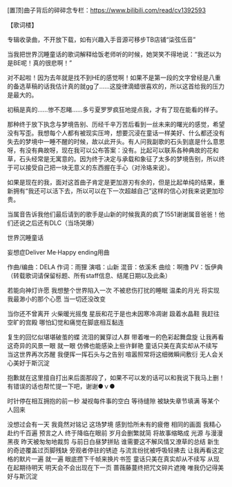 [置顶]曲子背后的碎碎念专栏：https://www.bilibili.com/read/cv1392593

【歌词楼】


专辑收录曲，不开放下载，如有兴趣入手音源可移步TB店铺“柒弦伍音”


当我把世界沉睡童话的歌词解释给饭老师听的时候，她哭笑不得地说：“我还以为是BE呢！真的很悲啊！”


对不起啦！因为去年就是找不到HE的感觉啊！如果不是第一段的文字曾经是八重的备选草稿的话我估计真的就gg了……这旋律滴蜡很喜欢的，所以这首给我的压力是最大的。


初稿是真的……惨不忍睹……多亏夏罗罗疯狂地提点我，才有了现在能看的样子。


那种终于放下执念与梦境告别、历经千辛万苦后看到一丝未来的曙光的感觉，希望没有写歪。我想每个人都有被现实压垮，想要沉浸在童话一样美好、什么都还没有失去的梦境中一睡不醒的时候，故以此开头。有人问我副歌的石头到底是什么意思呀，有没有典故呀，现在我可以公布答案：没有。比起可以联系各种典故的花和草，石头经常是无寓意的。因为终于决定与承载和象征了太多的梦境告别，所以终于可以接受自己把一块无意义的东西握在手心（对泠珞来说）。


如果是现在的我，面对这首曲子肯定是更加游刃有余的，但是比起单纯的结果，重新拥有“我还可以活下去，所以可以在下一次超越自己”这样的信心对我来说更加珍贵。


当属音告诉我他们最后请到的歌手是山新的时候我真的疯了1551谢谢属音爸爸！他们还说之后还有DLC（当场哭爆）


世界沉睡童话


妄想症Deliver Me·Happy ending用曲

作曲/编曲：DELA
作词：雨狸
演唱：山新
混音：依溪禾
曲绘：啊撸
PV：饭伊典
（转载歌词请保留标题、所有staff信息、结尾日期以及此条）

若能向神灯许愿 我想整个世界陷入一次 不被悲伤打扰的睡眠
温柔的月光 将实现我最渺小的那个心愿 当一切还没改变


当你还不曾离开 火柴暖光摇曳
星辰和花于是也未因寒冷凋谢
趿着水晶鞋 我赶往空旷的宫殿
哪怕幻觉和痛觉在脚底相互黏连


复生的回忆似堪堪破茧的蝶
流泪的翼穿过人群 带着唯一的色彩起舞盘旋
让我再看这奇异的风景一眼 就一眼
仿佛也能感染上些许鲜艳
童话只美在真实却从不续写
当这世界再次苏醒 我便挥一挥石头与之告别
喧嚣照常将这细微瞬间敷衍
无人会关心美好于斯沉淀

抱歉就在这里擅自打出来后面那段了，如果不可以发的话可以和我说下我马上删！有错误的话也帮忙提一下吧，谢谢●ｖ●

时针停在相互拥抱的前一秒
凝视每件事的空白
等待缝隙 被缺失章节填满
等某个人回来

没想过会有一天 我竟然对铭记
这场梦境 感到恰所未有的疲倦
相同的画面 我精心赴约千百遍
预言之人 终于降临在眼前
岁月会删繁就简 将故事缩略成
光源 与漫漫黑夜
昨天被匆匆地裁剪 与前日白昼梦拼贴
谁需要这不解风情又潦草的总结
新生的奇迹覆盖过页脚残缺
旁观者停驻的锈迹 与流言纷扰被呼吸轻拂去
让我再看这定格的默片一遍 就一遍
眼底攒下千帧来换片书签
童话只美在真实却从不续写
从现在起期待明天 明天会不会出现在下一页
蔷薇藤蔓终把咒文碎片遮掩
唯我仍记得美好与斯沉淀